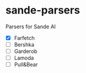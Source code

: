 # sande-parsers
Parsers for Sande AI

- [x] Farfetch
- [ ] Bershka
- [ ] Garderob
- [ ] Lamoda
- [ ] Pull&Bear
